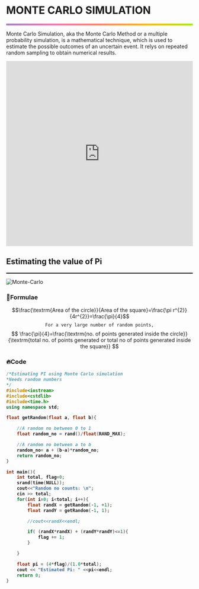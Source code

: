# MONTE CARLO SIMULATION
<hr style="height: 5px; border: none;background-image: linear-gradient(to right, #a282c6, #f378af, #ff8470, #ffb51a, #a8eb12);">

Monte Carlo Simulation, aka the Monte Carlo Method or a multiple probability simulation, is a mathematical technique, which is used to estimate the possible outcomes of an uncertain event. It relys on repeated random sampling to obtain numerical results. 

<iframe width="100%" height="500" src="https://www.youtube.com/embed/CmpWM2HMhxw" title="YouTube video player" frameborder="0" allow="accelerometer; autoplay; clipboard-write; encrypted-media; gyroscope; picture-in-picture" allowfullscreen></iframe>

## Estimating the value of Pi
<hr style="height: 2px; border: none; background: black">

![Monte-Carlo](https://media.geeksforgeeks.org/wp-content/uploads/MonteCarlo.png)

### 📌Formulae

$$\frac{\textrm{Area of the circle}}{Area of the square}=\frac{\pi r^{2}}{4r^{2}}=\frac{\pi}{4}$$
$$\texttt{For a very large number of random points,} $$
$$ \frac{\pi}{4}=\frac{\textrm{no. of points generated inside the circle}}{\textrm{total no. of points generated or total no of points generated inside the square}} $$


### 🔥Code

<b>

```c++
/*Estimating PI using Monte Carlo simulation
*Needs random numbers
*/
#include<iostream>
#include<cstdlib>
#include<time.h>
using namespace std;

float getRandom(float a, float b){

    //A random no between 0 to 1
    float random_no = rand()/float(RAND_MAX);

    //A random no between a to b
    random_no= a + (b-a)*random_no;
    return random_no;
}

int main(){
    int total, flag=0;
    srand(time(NULL));
    cout<<"Random no counts: \n";
    cin >> total;
    for(int i=0; i<total; i++){
        float randX = getRandom(-1, +1);
        float randY = getRandom(-1, 1);        

        //cout<<randX<<endl;

        if( (randX*randX) + (randY*randY)<=1){
            flag += 1;
        }

    }

    float pi = (4*flag)/(1.0*total);
    cout << "Estimated Pi: " <<pi<<endl;
    return 0;
}
```
</b>